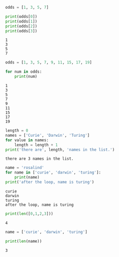 ```python
odds = [1, 3, 5, 7]
```


```python
print(odds[0])
print(odds[1])
print(odds[2])
print(odds[3])
```

    1
    3
    5
    7



```python
odds = [1, 3, 5, 7, 9, 11, 15, 17, 19]

for num in odds:
    print(num)
```

    1
    3
    5
    7
    9
    11
    15
    17
    19



```python
length = 0
names = ['Curie', 'Darwin', 'Turing']
for value in names:
    length = length + 1
print('there are', length, 'names in the list.')
```

    there are 3 names in the list.



```python
name = 'rosalind'
for name in ['curie', 'darwin', 'turing']:
    print(name)
print('after the loop, name is turing')
```

    curie
    darwin
    turing
    after the loop, name is turing



```python
print(len([0,1,2,3]))
```

    4



```python
name = ['curie', 'darwin', 'turing']

print(len(name))
```

    3



```python

```


```python

```
